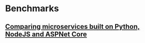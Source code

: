 
# Benchmarks

## [Comparing microservices built on Python, NodeJS and ASPNet Core](https://medium.com/comparing-microservices-built-on-python-nodejs-and/comparing-microservices-built-on-python-nodejs-and-aspnet-core-2413352ef7f3)



